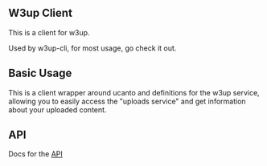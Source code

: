 ## W3up Client

This is a client for w3up.

Used by w3up-cli, for most usage, go check it out.

## Basic Usage

This is a client wrapper around ucanto and definitions for the w3up service,
allowing you to easily access the "uploads service" and get information
about your uploaded content.

## API

Docs for the [API](./API.md)
